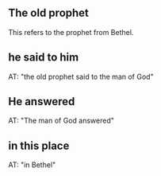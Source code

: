 ## The old prophet ##

This refers to the prophet from Bethel.

## he said to him ##

AT: "the old prophet said to the man of God"

## He answered ##

AT: "The man of God answered"

## in this place ##

AT: "in Bethel"